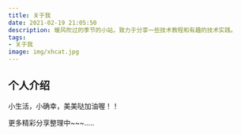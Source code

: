 ```yaml
---
title: 关于我
date: 2021-02-19 21:05:50
description: 暖风吹过的季节的小站，致力于分享一些技术教程和有趣的技术实践。
tags:
- 关于我
image: img/xhcat.jpg
---
```


## 个人介绍

小生活，小确幸，美美哒加油喔！！

更多精彩分享整理中~~~.....